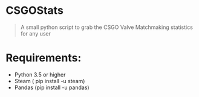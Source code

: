 # CSGOStats
> A small python script to grab the CSGO Valve Matchmaking statistics for any user


# Requirements:


- Python 3.5 or higher
- Steam ( pip install -u steam)
- Pandas (pip install -u pandas)
